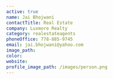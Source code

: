 ```yaml
---
active: true
name: Jai Bhojwani
contactTitle: Real Estate
company: Luxmore Realty
category: realestateagents
phoneOffice: 778-885-9745
email: jai.bhojwani@yahoo.com
image_path:
color:
website:
profile_image_path: /images/person.png
---
```



